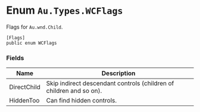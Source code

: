 # Enum `Au.Types.WCFlags`

Flags for `Au.wnd.Child`.

```
[Flags]
public enum WCFlags
```

### Fields

| Name | Description |
| --- | --- |
| DirectChild | Skip indirect descendant controls (children of children and so on). |
| HiddenToo | Can find hidden controls. |